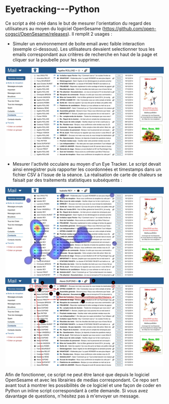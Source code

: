 # Eyetracking---Python

Ce script a été créé dans le but de mesurer l'orientation du regard des utilisateurs au moyen du logiciel OpenSesame (https://github.com/open-cogsci/OpenSesame/releases). Il remplit 2 usages : 

- Simuler un environnement de boite email avec faible interaction (exemple ci-dessous). Les utilisateurs devaient selectionner tous les emails correspondant aux critères de recherche en haut de la page et cliquer sur la poubelle pour les supprimer.

![boite_mail](/Boite_mail.jpg) 

- Mesurer l'activité occulaire au moyen d'un Eye Tracker. Le script devait ainsi enregistrer puis rapporter les coordonnées et timestamps dans un fichier CSV à l'issue de la séance. La réalisation de carte de chaleurs se faisait par des traitements statistiques subséquents :

![heatmap](/Heatmap.png) 
![Regards](/Regards.png) 

Afin de fonctionner, ce script ne peut être lancé que depuis le logiciel OpenSesame et avec les librairies de medias correspondant. Ce repo sert avant tout à montrer les possibilités de ce logiciel et une façon de coder en Python un inline script correspondant à cette demande. Si vous avez davantage de questions, n'hésitez pas à m'envoyer un message.
